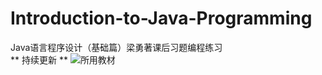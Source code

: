 # Introduction-to-Java-Programming
Java语言程序设计（基础篇）梁勇著课后习题编程练习<br>
** 持续更新 **
![所用教材](https://github.com/Chu-Wang/Introduction-to-Java-Programming/blob/master/imag/IMG_20191127_213211.jpg)
